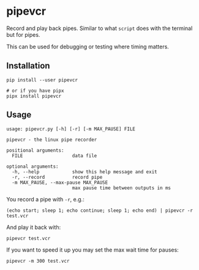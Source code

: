 
# pipevcr

Record and play back pipes. Similar to what `script` does with the terminal but for pipes.

This can be used for debugging or testing where timing matters.

## Installation

```
pip install --user pipevcr

# or if you have pipx
pipx install pipevcr
```

## Usage

```
usage: pipevcr.py [-h] [-r] [-m MAX_PAUSE] FILE

pipevcr - the linux pipe recorder

positional arguments:
  FILE                  data file

optional arguments:
  -h, --help            show this help message and exit
  -r, --record          record pipe
  -m MAX_PAUSE, --max-pause MAX_PAUSE
                        max pause time between outputs in ms
```

You record a pipe with `-r`, e.g.:

```
(echo start; sleep 1; echo continue; sleep 1; echo end) | pipevcr -r test.vcr
```

And play it back with:

```
pipevcr test.vcr
```

If you want to speed it up you may set the max wait time for pauses:

```
pipevcr -m 300 test.vcr
```
